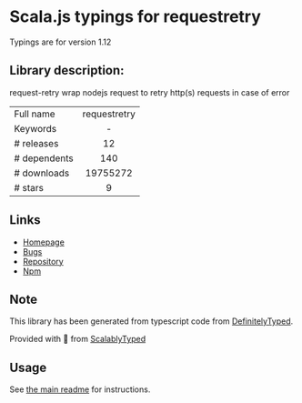 
# Scala.js typings for requestretry

Typings are for version 1.12

## Library description:
request-retry wrap nodejs request to retry http(s) requests in case of error

|                    |                 |
| ------------------ | :-------------: |
| Full name          | requestretry |
| Keywords           | - |
| # releases         | 12 |
| # dependents       | 140 |
| # downloads        | 19755272 |
| # stars            | 9 |

## Links
- [Homepage](https://github.com/FGRibreau/node-request-retry#readme)
- [Bugs](https://github.com/FGRibreau/node-request-retry/issues)
- [Repository](https://github.com/FGRibreau/node-request-retry)
- [Npm](https://www.npmjs.com/package/requestretry)
    


## Note
This library has been generated from typescript code from [DefinitelyTyped](https://definitelytyped.org).

Provided with :purple_heart: from [ScalablyTyped](https://github.com/oyvindberg/ScalablyTyped)

## Usage
See [the main readme](../../readme.md) for instructions.


